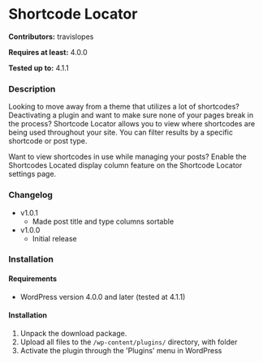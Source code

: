 # Shortcode Locator
**Contributors:** travislopes

**Requires at least:** 4.0.0

**Tested up to:** 4.1.1

### Description
Looking to move away from a theme that utilizes a lot of shortcodes? Deactivating a plugin and want to make sure none of your pages break in the process? Shortcode Locator allows you to view where shortcodes are being used throughout your site. You can filter results by a specific shortcode or post type.

Want to view shortcodes in use while managing your posts? Enable the Shortcodes Located display column feature on the Shortcode Locator settings page.


### Changelog
* v1.0.1
	* Made post title and type columns sortable
* v1.0.0
	* Initial release

### Installation
#### Requirements
* WordPress version 4.0.0 and later (tested at 4.1.1)

#### Installation
1. Unpack the download package.
1. Upload all files to the `/wp-content/plugins/` directory, with folder
1. Activate the plugin through the 'Plugins' menu in WordPress
